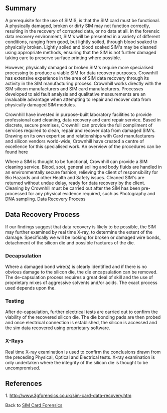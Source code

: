 ## Summary

A prerequisite for the use of SIMIS, is that the SIM card must be
functional. A physically damaged, broken or dirty SIM may not function
correctly, resulting in the recovery of corrupted data, or no data at
all. In the forensic data recovery environment, SIM's will be presented
in a variety of different conditions, ranging from good, but lightly
soiled, through blood soaked to physically broken. Lightly soiled and
blood soaked SIM's may be cleaned using appropriate methods, ensuring
that the SIM is not further damaged taking care to preserve surface
printing where possible.

However, physically damaged or broken SIM's require more specialised
processing to produce a viable SIM for data recovery purposes. Crownhill
has extensive experience in the area of SIM data recovery through its
activity in the SIM manufacturing process. Crownhill works directly with
the SIM silicon manufacturers and SIM card manufacturers. Processes
developed to aid fault analysis and qualitative measurements are an
invaluable advantage when attempting to repair and recover data from
physically damaged SIM modules.

Crownhill have invested in purpose-built laboratory facilities to
provide professional card cleaning, data recovery and card repair
service. Based in discrete, secure premises, Crownhill can provide the
full compliment of services required to clean, repair and recover data
from damaged SIM's. Drawing on its own expertise and relationships with
Card manufacturers and silicon vendors world-wide, Crownhill have
created a centre of excellence for this specialised work. An overview of
the procedures can be found here

Where a SIM is thought to be functional, Crownhill can provide a SIM
cleaning service. Blood, soot, general soiling and body fluids are
handled in an environmentally secure fashion, relieving the client of
responsibility for Bio Hazards and other Health and Safety issues.
Cleaned SIM's are returned without undue delay, ready for data recovery
by the client. Cleaning by Crownhill must be carried out after the SIM
has been pre-processed for any physical evidence required, such as
Photography and DNA sampling. Data Recovery Process

## Data Recovery Process

If our findings suggest that data recovery is likely to be possible, the
SIM may further examined by real time X-ray, to determine the extent of
the damage. Specifically we will be looking for broken or damaged wire
bonds, detachment of the silicon die and possible fractures of the die.

### Decapsulation

Where a damaged bond wire(s) is clearly identified and if there is no
obvious damage to the silicon die, the die encapsulation can be removed.
The de-capsulation process requires a great deal of skill and the use of
proprietary mixes of aggressive solvents and/or acids. The exact process
used depends upon the.

### Testing

After de-capsulation, further electrical tests are carried out to
confirm the viability of the recovered silicon die. The die bonding pads
are then probed and once electrical connection is established, the
silicon is accessed and the sim data recovered using proprietary
software.

### X-Rays

Real time X-ray examination is used to confirm the conclusions drawn
from the preceding Physical, Optical and Electrical tests. X-ray
examination is only undertaken where the integrity of the silicon die is
thought to be uncompromised.

## References

1\. <http://www.3gforensics.co.uk/sim-card-data-recovery.htm>

Back to [SIM Card Forensics](SIM_Card_Forensics "wikilink")